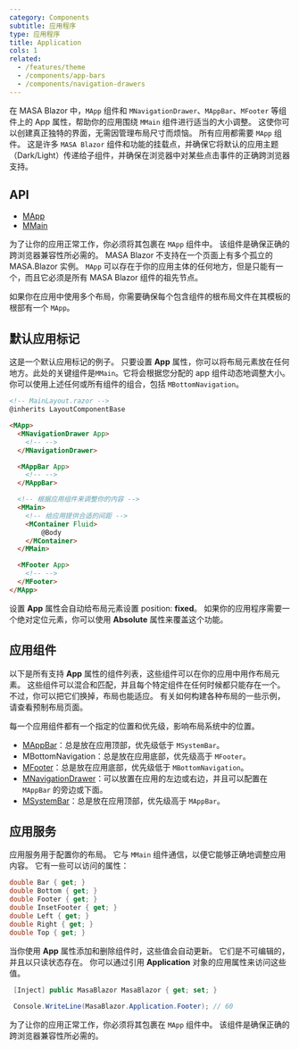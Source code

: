 ```yaml
---
category: Components
subtitle: 应用程序
type: 应用程序
title: Application
cols: 1
related:
  - /features/theme
  - /components/app-bars
  - /components/navigation-drawers
---
```


在 MASA Blazor 中，`MApp` 组件和 `MNavigationDrawer`、`MAppBar`、`MFooter` 等组件上的 App 属性，帮助你的应用围绕 `MMain` 组件进行适当的大小调整。
这使你可以创建真正独特的界面，无需因管理布局尺寸而烦恼。 所有应用都需要 `MApp` 组件。 这是许多 `MASA Blazor` 组件和功能的挂载点，并确保它将默认的应用主题
（Dark/Light）传递给子组件，并确保在浏览器中对某些点击事件的正确跨浏览器支持。

## API

- [MApp](/api/MApp)
- [MMain](/api/MMain)

<!--alert:error-->
为了让你的应用正常工作，你必须将其包裹在 `MApp` 组件中。 该组件是确保正确的跨浏览器兼容性所必需的。 MASA Blazor 不支持在一个页面上有多个孤立的 
MASA.Blazor 实例。 `MApp` 可以存在于你的应用主体的任何地方，但是只能有一个，而且它必须是所有 MASA Blazor 组件的祖先节点。
<!--/alert:error-->

<!--alert:info-->
如果你在应用中使用多个布局，你需要确保每个包含组件的根布局文件在其模板的根部有一个 `MApp`。
<!--/alert:info-->

## 默认应用标记

这是一个默认应用标记的例子。 只要设置 **App** 属性，你可以将布局元素放在任何地方。此处的关键组件是`MMain`。它将会根据您分配的 app
组件动态地调整大小。你可以使用上述任何或所有组件的组合，包括 `MBottomNavigation`。

```html
<!-- MainLayout.razor -->
@inherits LayoutComponentBase

<MApp>
  <MNavigationDrawer App>
    <!-- -->
  </MNavigationDrawer>

  <MAppBar App>
    <!-- -->
  </MAppBar>

  <!-- 根据应用组件来调整你的内容 -->
  <MMain>
    <!-- 给应用提供合适的间距 -->
    <MContainer Fluid>
        @Body
    </MContainer>
  </MMain>

  <MFooter App>
    <!-- -->
  </MFooter>
</MApp>
```

<!--alert:info-->
设置 **App** 属性会自动给布局元素设置 position: **fixed**。 如果你的应用程序需要一个绝对定位元素，你可以使用 **Absolute** 属性来覆盖这个功能。
<!--/alert:info-->

## 应用组件

以下是所有支持 **App** 属性的组件列表，这些组件可以在你的应用中用作布局元素。 这些组件可以混合和匹配，并且每个特定组件在任何时候都只能存在一个。 不过，你可以把它们换掉，布局也能适应。
有关如何构建各种布局的一些示例，请查看预制布局页面。

每一个应用组件都有一个指定的位置和优先级，影响布局系统中的位置。

- [MAppBar](/components/app-bars)：总是放在应用顶部，优先级低于 `MSystemBar`。
- MBottomNavigation：总是放在应用底部，优先级高于 `MFooter`。
- [MFooter](/components/footers)：总是放在应用底部，优先级低于 `MBottomNavigation`。
- [MNavigationDrawer](/components/navigation-drawers)：可以放置在应用的左边或右边，并且可以配置在 `MAppBar` 的旁边或下面。
- [MSystemBar](/components/system-bars)：总是放在应用顶部，优先级高于 `MAppBar`。

## 应用服务

应用服务用于配置你的布局。 它与 `MMain` 组件通信，以便它能够正确地调整应用内容。 它有一些可以访问的属性：

```c#
double Bar { get; }
double Bottom { get; }
double Footer { get; }
double InsetFooter { get; }
double Left { get; }
double Right { get; }
double Top { get; }
```

当你使用 **App** 属性添加和删除组件时，这些值会自动更新。 它们是不可编辑的，并且以只读状态存在。 你可以通过引用 **Application** 对象的应用属性来访问这些值。

```c#
 [Inject] public MasaBlazor MasaBlazor { get; set; }
 
 Console.WriteLine(MasaBlazor.Application.Footer); // 60
```

<!--alert:error-->
为了让你的应用正常工作，你必须将其包裹在 `MApp` 组件中。 该组件是确保正确的跨浏览器兼容性所必需的。
<!--/alert:error-->